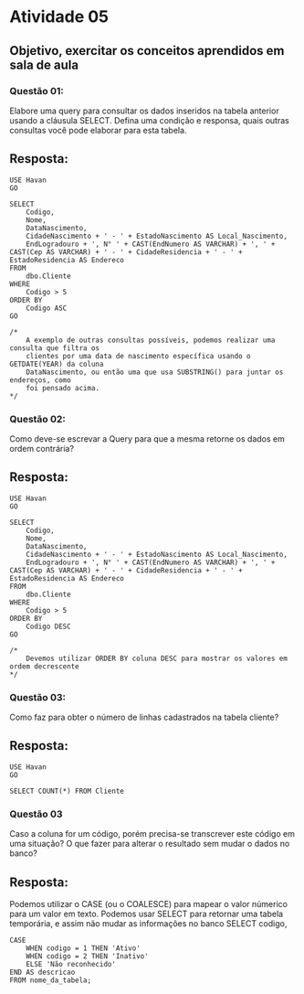 # Atividade 05

## Objetivo, exercitar os conceitos aprendidos em sala de aula

### Questão 01:
Elabore uma query para consultar os dados inseridos na tabela anterior usando a cláusula SELECT. Defina uma condição e responsa, quais outras consultas você pode elaborar para esta tabela.

## Resposta:
    USE Havan
	GO
	
	SELECT 
		Codigo,
		Nome,
		DataNascimento,
		CidadeNascimento + ' - ' + EstadoNascimento AS Local_Nascimento,
		EndLogradouro + ', N° ' + CAST(EndNumero AS VARCHAR) + ', ' + CAST(Cep AS VARCHAR) + ' - ' + CidadeResidencia + ' - ' + EstadoResidencia AS Endereco
	FROM
		dbo.Cliente
	WHERE
		Codigo > 5
	ORDER BY 
		Codigo ASC
	GO
	
	/*
		A exemplo de outras consultas possíveis, podemos realizar uma consulta que filtra os
		clientes por uma data de nascimento específica usando o GETDATE(YEAR) da coluna
		DataNascimento, ou então uma que usa SUBSTRING() para juntar os endereços, como
		foi pensado acima.
	*/
	
### Questão 02:
Como deve-se escrevar a Query para que a mesma retorne os dados em ordem contrária?

## Resposta:
    USE Havan
	GO
	
	SELECT 
		Codigo,
		Nome,
		DataNascimento,
		CidadeNascimento + ' - ' + EstadoNascimento AS Local_Nascimento,
		EndLogradouro + ', N° ' + CAST(EndNumero AS VARCHAR) + ', ' + CAST(Cep AS VARCHAR) + ' - ' + CidadeResidencia + ' - ' + EstadoResidencia AS Endereco
	FROM
		dbo.Cliente
	WHERE
		Codigo > 5
	ORDER BY 
		Codigo DESC
	GO
	
	/*
		Devemos utilizar ORDER BY coluna DESC para mostrar os valores em ordem decrescente
	*/

### Questão 03:
Como faz para obter o número de linhas cadastrados na tabela cliente?

## Resposta:
    USE Havan
	GO
	
	SELECT COUNT(*) FROM Cliente
	
### Questão 03
Caso a coluna for um código, porém precisa-se transcrever este código em uma situação? O que fazer para alterar o resultado sem mudar o dados no banco?

## Resposta:
Podemos utilizar o CASE (ou o COALESCE) para mapear o valor númerico para um valor em texto. Podemos usar SELECT para retornar uma tabela temporária, e assim não mudar as informações no banco
    SELECT 
    codigo,
	
    CASE 
        WHEN codigo = 1 THEN 'Ativo'
        WHEN codigo = 2 THEN 'Inativo'
        ELSE 'Não reconhecido'
    END AS descricao
    FROM nome_da_tabela;

